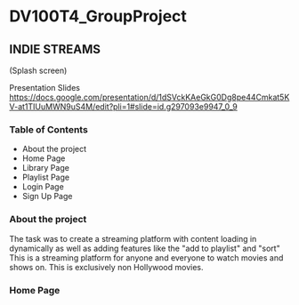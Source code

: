 # DV100T4_GroupProject

## INDIE STREAMS
(Splash screen)

Presentation Slides [
](https://docs.google.com/presentation/d/1dSVckKAeGkG0Dg8pe44Cmkat5KV-at1TIUuMWN9uS4M/edit?pli=1#slide=id.g297093e9947_0_9)https://docs.google.com/presentation/d/1dSVckKAeGkG0Dg8pe44Cmkat5KV-at1TIUuMWN9uS4M/edit?pli=1#slide=id.g297093e9947_0_9


### Table of Contents
* About the project
* Home Page
* Library Page
* Playlist Page
* Login Page
* Sign Up Page

### About the project
The task was to create a streaming platform with content loading in dynamically as well as adding features like the "add to playlist" and "sort"
This is a streaming platform for anyone and everyone to watch movies and shows on. This is exclusively non Hollywood movies. 

### Home Page
